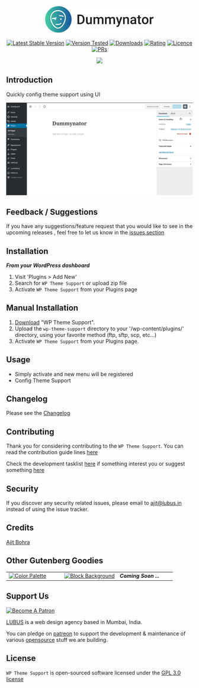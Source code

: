 <p align="center"><img src="https://raw.githubusercontent.com/lubusIN/wp-theme-support/master/.wordpress-org/logo.png"></p>

<p align="center">
<a href="https://wordpress.org/plugins/wp-theme-support/"><img src="https://img.shields.io/wordpress/plugin/v/wp-theme-support.svg" alt="Latest Stable Version"></a> <a href="https://wordpress.org/plugins/wp-theme-support/"><img src="https://img.shields.io/wordpress/v/wp-theme-support.svg" alt="Version Tested"></a> <a href="https://wordpress.org/plugins/wp-theme-support/"><img src="https://img.shields.io/wordpress/plugin/dt/wp-theme-support.svg" alt="Downloads"></a> <a href="https://wordpress.org/plugins/wp-theme-support/"><img src="https://img.shields.io/wordpress/plugin/r/wp-theme-support.svg" alt="Rating"></a> <a href="https://wordpress.org/plugins/wp-theme-support/"><img src="https://img.shields.io/aur/license/yaourt.svg" alt="Licence"></a>
<a href="https://github.com/lubusin/wp-theme-support/blob/master/CONTRIBUTING.md"><img src="https://img.shields.io/badge/PRs-welcome-brightgreen.svg?style=flat-square" alt="PRs"></a>
</p>

<center>
<a href="https://lubus.in/">
<img src="https://user-images.githubusercontent.com/1039236/40877801-3fa8ccf6-66a4-11e8-8f42-19ed4e883ce9.png" />
</a>
</center>

## Introduction

Quickly config theme support using UI

![Plugin Demo](https://raw.githubusercontent.com/lubusIN/wp-theme-support/master/.wordpress-org/screenshot-1.gif)

## Feedback / Suggestions

If you have any suggestions/feature request that you would like to see in the upcoming releases , feel free to let us know in the [issues section](https://github.com/lubusIN/wp-theme-support/issues)


## Installation

***From your WordPress dashboard***
 1. Visit 'Plugins > Add New'
 2. Search for `WP Theme Support`  or upload zip file
 3. Activate `WP Theme Support` from your Plugins page

## Manual Installation
 1. [Download](https://wordpress.org/plugins/wp-theme-support/) "WP Theme Support".
 2. Upload the `wp-theme-support` directory to your '/wp-content/plugins/' directory, using your favorite method (ftp, sftp, scp, etc...)
 3. Activate `WP Theme Support` from your Plugins page.

## Usage

- Simply activate and new menu will be registered<br/>
- Config Theme Support

## Changelog

Please see the [Changelog](CHANGELOG.md) 
## Contributing

Thank you for considering contributing to the `WP Theme Support`. You can read the contribution guide lines [here](CONTRIBUTING.md)

Check the development tasklist [here](https://github.com/lubusIN/wp-theme-support/projects/1) if something interest you or suggest something [here](https://github.com/lubusIN/wp-theme-support/issues)

## Security

If you discover any security related issues, please email to [ajit@lubus.in](mailto:ajit@lubus.com) instead of using the issue tracker.

## Credits

[Ajit Bohra](http://https://twitter.com/ajitbohra)

## Other Gutenberg Goodies
<table width="100%">
	<tr>
		<td width="33.33%">
		<a href="https://github.com/lubusIN/color-palette-block">
			<img src="https://user-images.githubusercontent.com/1039236/38085557-935d7ce8-336e-11e8-920e-dc2d46610c6a.png" alt="Color Palette"/>
			</a>
		</td>
		<td width="33.33%">
			<a href="https://github.com/lubusIN/block-background">
			<img src="https://user-images.githubusercontent.com/1039236/38365718-068c190e-38fb-11e8-8ada-a4a50cfd95d1.png" alt="Block Background"/>
			</a>
		</td>
		<td width="33.33%"><strong><i>Coming Soon ...</i></strong></td>
	</tr>
</table>

##  Support Us

<a href="https://www.patreon.com/lubus">
<img src="https://c5.patreon.com/external/logo/become_a_patron_button.png" alt="Become A Patron"/>
</a>

[LUBUS](http://lubus.in) is a web design agency based in Mumbai, India.

You can pledge on [patreon](https://www.patreon.com/lubus) to support the development & maintenance of various [opensource](https://github.com/lubusIN/) stuff we are building.

## License

`WP Theme Support` is open-sourced software licensed under the [GPL 3.0 license](LICENSE)
